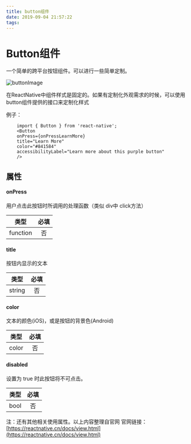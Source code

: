 ```yaml
---
title: button组件
date: 2019-09-04 21:57:22
tags:
---
```


# Button组件

一个简单的跨平台按钮组件。可以进行一些简单定制。

![buttonImage](https://reactnative.cn/docs/assets/buttonExample.png)

在ReactNative中组件样式是固定的。如果有定制化外观需求的时候，可以使用button组件提供的接口来定制化样式

例子：
```
    import { Button } from 'react-native';
    <Button
    onPress={onPressLearnMore}
    title="Learn More"
    color="#841584"
    accessibilityLabel="Learn more about this purple button"
    />
```

## 属性

#### onPress

用户点击此按钮时所调用的处理函数（类似 div中 click方法）

类型|必填|
--|:--:|
function|否|

#### title

按钮内显示的文本

类型|必填|
--|:--:|
string|否|

#### color

文本的颜色(iOS)，或是按钮的背景色(Android)

类型|必填|
--|:--:|
color|否|

#### disabled

设置为 true 时此按钮将不可点击。

类型|必填|
--|:--:|
bool|否|

注：还有其他相关使用属性。以上内容整理自官网
    官网链接：[https://reactnative.cn/docs/view.html](https://reactnative.cn/docs/view.html)